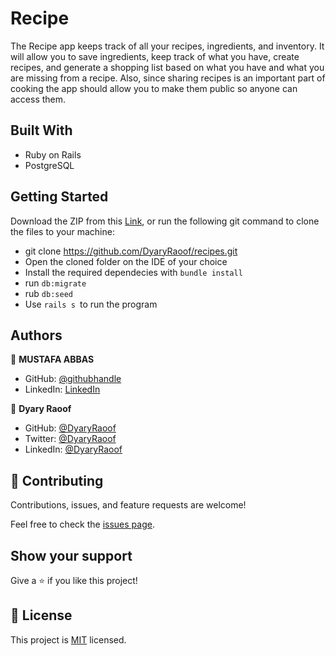 # Recipe

The Recipe app keeps track of all your recipes, ingredients, and inventory. It will allow you to save ingredients, keep track of what you have, create recipes, and generate a shopping list based on what you have and what you are missing from a recipe. Also, since sharing recipes is an important part of cooking the app should allow you to make them public so anyone can access them.

## Built With

-  Ruby on Rails
-  PostgreSQL

## Getting Started

Download the ZIP from this [Link](https://github.com/DyaryRaoof/recipes.git), or run the following git command to clone the files to your machine:

- git clone https://github.com/DyaryRaoof/recipes.git
- Open the cloned folder on the IDE of your choice
- Install the required dependecies with `bundle install`
- run `db:migrate`
- rub `db:seed`
- Use `rails s `to run the program

## Authors

👤 **MUSTAFA ABBAS**

- GitHub: [@githubhandle](https://github.com/mustabbas)
- LinkedIn: [LinkedIn](https://www.linkedin.com/in/mustabbas/)

👤 **Dyary Raoof**
- GitHub: [@DyaryRaoof](https://github.com/DyaryRaoof)
- Twitter: [@DyaryRaoof](https://twitter.com/DyaryRaoof)
- LinkedIn: [@DyaryRaoof](https://linkedin.com/in/DyaryRaoof)


## 🤝 Contributing

Contributions, issues, and feature requests are welcome!

Feel free to check the [issues page](https://github.com/DyaryRaoof/recipes/issues).

## Show your support

Give a ⭐️ if you like this project!

## 📝 License

This project is [MIT](./MIT.md) licensed.